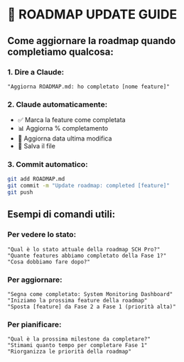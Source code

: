 # 🔄 ROADMAP UPDATE GUIDE

## Come aggiornare la roadmap quando completiamo qualcosa:

### 1. Dire a Claude:
```
"Aggiorna ROADMAP.md: ho completato [nome feature]"
```

### 2. Claude automaticamente:
- ✅ Marca la feature come completata
- 📊 Aggiorna % completamento
- 📅 Aggiorna data ultima modifica
- 💾 Salva il file

### 3. Commit automatico:
```bash
git add ROADMAP.md
git commit -m "Update roadmap: completed [feature]"
git push
```

## Esempi di comandi utili:

### Per vedere lo stato:
```
"Qual è lo stato attuale della roadmap SCH Pro?"
"Quante features abbiamo completato della Fase 1?"
"Cosa dobbiamo fare dopo?"
```

### Per aggiornare:
```
"Segna come completato: System Monitoring Dashboard"
"Iniziamo la prossima feature della roadmap"
"Sposta [feature] da Fase 2 a Fase 1 (priorità alta)"
```

### Per pianificare:
```
"Qual è la prossima milestone da completare?"
"Stimami quanto tempo per completare Fase 1"
"Riorganizza le priorità della roadmap"
```